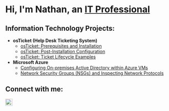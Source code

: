 <h1>Hi, I'm Nathan, an <a href="https://linkedin.com/in/Josh">IT Professional</a/h1>

<h2> Information Technology Projects:</h2>

- <b>osTicket (Help Desk Ticketing System)</b>
  - [osTicket: Prerequisites and Installation](https://github.com/Nathantopo01/osticket-prereqs)
  - [osTicket: Post-Installation Configuration](https://github.com/Nathantopo01/post-install-config)
  - [osTicket: Ticket Lifecycle Examples](https://github.com/Nathantopo01/ticket-lifecycle)
- <b>Microsoft Azure</b>
  - [Configuring On-premises Active Directory within Azure VMs](https://github.com/Nathantopo01/configure-ad)
  - [Network Security Groups (NSGs) and Inspecting Network Protocols](https://github.com/Nathantopo01/azure-network-protocols)

<h2>Connect with me:</h2>

[<img align="left" alt="Nathan | LinkedIn" width="22px" src="https://cdn.jsdelivr.net/npm/simple-icons@v3/icons/linkedin.svg" />][linkedin]

[linkedin]: [https://linkedin.com/in/nathaniel-topolewski](https://www.linkedin.com/in/nathaniel-topolewski-54824618a/)https://www.linkedin.com/in/nathaniel-topolewski-54824618a/
